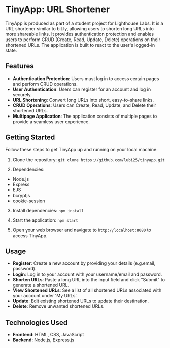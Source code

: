 # TinyApp: URL Shortener

TinyApp is produced as part of a student project for Lighthouse Labs. It is a URL shortener similar to bit.ly, allowing users to shorten long URLs into more shareable links. It provides authentication protection and enables users to perform CRUD (Create, Read, Update, Delete) operations on their shortened URLs. The application is built to react to the user's logged-in state.

## Features

- **Authentication Protection**: Users must log in to access certain pages and perform CRUD operations.
- **User Authentication**: Users can register for an account and log in securely.
- **URL Shortening**: Convert long URLs into short, easy-to-share links.
- **CRUD Operations**: Users can Create, Read, Update, and Delete their shortened URLs.
- **Multipage Application**: The application consists of multiple pages to provide a seamless user experience.

## Getting Started

Follow these steps to get TinyApp up and running on your local machine:

1. Clone the repository:
```git clone https://github.com/lubi25/tinyapp.git```

2. Dependencies:
- Node.js
- Express
- EJS
- bcryptjs
- cookie-session

3. Install dependencies:
```npm install```

3. Start the application:
```npm start```

4. Open your web browser and navigate to `http://localhost:8080` to access TinyApp.

## Usage

- **Register**: Create a new account by providing your details (e.g.email, password).
- **Login**: Log in to your account with your username/email and password.
- **Shorten URLs**: Paste a long URL into the input field and click "Submit" to generate a shortened URL.
- **View Shortened URLs**: See a list of all shortened URLs associated with your account under 'My URLs'.
- **Update**: Edit existing shortened URLs to update their destination.
- **Delete**: Remove unwanted shortened URLs.

## Technologies Used

- **Frontend**: HTML, CSS, JavaScript
- **Backend**: Node.js, Express.js
